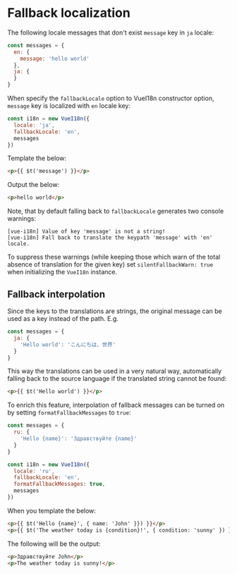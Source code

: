# Fallback localization

The following locale messages that don't exist `message` key in `ja` locale:

```js
const messages = {
  en: {
    message: 'hello world'
  },
  ja: {
  }
}
```

When specify the `fallbackLocale` option to VueI18n constructor option, `message` key is localized with `en` locale key:

```js
const i18n = new VueI18n({
  locale: 'ja',
  fallbackLocale: 'en',
  messages
})
```    

Template the below:

```html     
<p>{{ $t('message') }}</p>
```

Output the below:

```html
<p>hello world</p>
```

Note, that by default falling back to `fallbackLocale` generates two console warnings:

```console
[vue-i18n] Value of key 'message' is not a string!
[vue-i18n] Fall back to translate the keypath 'message' with 'en' locale.
```

To suppress these warnings (while keeping those which warn of the total absence of translation for the given key) set `silentFallbackWarn: true` when initializing the `VueI18n` instance.

## Fallback interpolation

Since the keys to the translations are strings, the original message can be used as a key instead of the path.
E.g.

```javascript
const messages = {
  ja: {
    'Hello world': 'こんにちは、世界'
  }
}
```

This way the translations can be used in a very natural way, automatically falling back to the source language if the translated string cannot be found:

```html
<p>{{ $t('Hello world') }}</p>
```

To enrich this feature, interpolation of fallback messages can be turned on by setting `formatFallbackMessages` to `true`:

```javascript
const messages = {
  ru: {
    'Hello {name}': 'Здравствуйте {name}'
  }
}

const i18n = new VueI18n({
  locale: 'ru',
  fallbackLocale: 'en',
  formatFallbackMessages: true,
  messages
})
```

When you template the below:

```html
<p>{{ $t('Hello {name}', { name: 'John' }}) }}</p>
<p>{{ $t('The weather today is {condition}!', { condition: 'sunny' }) }}</p>
```

The following will be the output:

```html
<p>Здравствуйте John</p>
<p>The weather today is sunny!</p>
```
